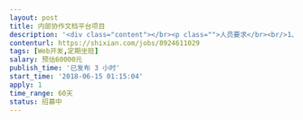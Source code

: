 ```yaml
---                
layout: post       
title: 内部协作文档平台项目           
description: '<div class="content"></br><p class="">人员要求</br><br/>1、有过前端项目性能优化经验</br><br/>2、熟练使用VUE、Canvas、SVG，了解Angular、React</br><br/>3、需要在北京，方便见面沟通</br><br/>4、要有责任心，项目一旦接收要能跟到底，不能半途而废</br><br/>实现功能</br><br/>1、会员模块（注册登录、购买VIP会员）</br><br/>2、在线插入制作表格，类似excel</br><br/>3、对接第三方资料库，实现数据资料下载</br><br/>4、会员文档协作（多人共享文档）</p></br></div>'     
contenturl: https://shixian.com/jobs/8924611029      
tags: [Web开发,定期坐班]            
salary: 预估60000元          
publish_time: '已发布 3 小时'         
start_time: '2018-06-15 01:15:04'           
apply: 1                   
time_range: 60天              
status: 招募中                  
---                 
```

